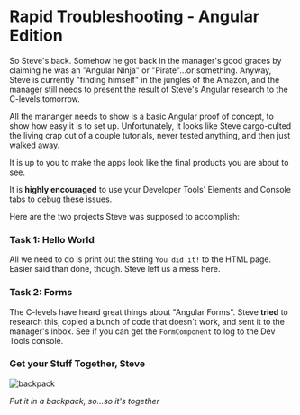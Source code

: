 # Rapid Troubleshooting - Angular Edition

So Steve's back.  Somehow he got back in the manager's good graces by claiming he was an "Angular Ninja" or "Pirate"...or something.  Anyway, Steve is currently "finding himself" in the jungles of the Amazon, and the manager still needs to present the result of Steve's Angular research to the C-levels tomorrow.

All the mananger needs to show is a basic Angular proof of concept, to show how easy it is to set up.  Unfortunately, it looks like Steve cargo-culted the living crap out of a couple tutorials, never tested anything, and then just walked away.

It is up to you to make the apps look like the final products you are about to see.

It is **highly encouraged** to use your Developer Tools' Elements and Console tabs to debug these issues.

Here are the two projects Steve was supposed to accomplish:

### Task 1: Hello World

All we need to do is print out the string `You did it!` to the HTML page.  Easier said than done, though.  Steve left us a mess here.

### Task 2: Forms

The C-levels have heard great things about "Angular Forms". Steve **tried** to research this, copied a bunch of code that doesn't work, and sent it to the manager's inbox.  See if you can get the `FormComponent` to log to the Dev Tools console.

### Get your Stuff Together, Steve

![backpack](./inABackpack.jpg)

*Put it in a backpack, so...so it's together*
